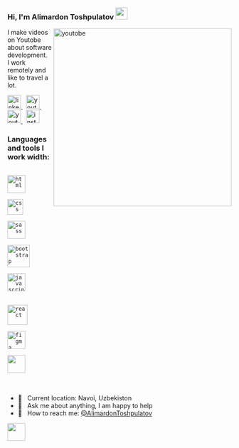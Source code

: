 ### Hi, I'm Alimardon Toshpulatov <img src="https://media.giphy.com/media/hvRJCLFzcasrR4ia7z/giphy.gif" width="27px">

<img src="https://camo.githubusercontent.com/97fca01f61f31536ad820ff9d0cc1ae8ab1e4963aa6d9b8186a181e00a836755/68747470733a2f2f7777772e77337765627363686f6f6c2e636f6d2f77702d636f6e74656e742f75706c6f6164732f323032322f31302f646576656c6f7065722e676966" alt="youtobe" width="400px" align="right">

I make videos on Youtobe about software development. <br>
I work remotely and like to travel a lot.

<a href="https://www.linkedin.com/in/alimardon-toshpo-latov-ab54b0260/" target="_blank">
    <img src="https://upload.wikimedia.org/wikipedia/commons/thumb/c/ca/LinkedIn_logo_initials.png/640px-LinkedIn_logo_initials.png" alt="linkedin" width="30px">
</a>
&nbsp;
<a href="https://www.youtube.com/channel/UCaN88rI2GaxJi58_mL6JbwA" target="_blank">
    <img src="https://www.freepnglogos.com/uploads/video-youtube-icon-27.png" alt="youtobe" width="30px">
</a>
&nbsp;
<a href="https://t.me/webdunyosi" target="_blank">
    <img src="https://www.freepnglogos.com/uploads/telegram-logo-4.png" alt="youtobe" width="30px">
</a>
&nbsp;
<a href="https://www.instagram.com/alimardon_toshpulatov/" target="_blank">
    <img src="https://nationalzoo.com.au/wp-content/uploads/2018/11/instagram-png-instagram-png-logo-1455-1024x1024.png" alt="instagram" width="30px">
</a>
<br>

### Languages and tools I work width:

<code> <img src="https://logos-download.com/wp-content/uploads/2017/07/HTML5_badge.png" alt="html" width="40px"> </code>
<code> <img src="https://upload.wikimedia.org/wikipedia/commons/thumb/d/d5/CSS3_logo_and_wordmark.svg/1452px-CSS3_logo_and_wordmark.svg.png" alt="css" width="35px"> </code>
<code> <img src="https://d4.alternativeto.net/fQgCTebKFpVyA7YIb-a2NNrS9cRdTslJvfPgdRX4R34/rs:fill:280:280:0/g:ce:0:0/YWJzOi8vZGlzdC9pY29ucy9zYXNzXzc4ODkwLnBuZw.png" alt="sass" width="40px"> </code>
<code> <img src="https://upload.wikimedia.org/wikipedia/commons/thumb/b/b2/Bootstrap_logo.svg/1280px-Bootstrap_logo.svg.png" alt="bootstrap" width="50px"> </code>
<code> <img src="https://upload.wikimedia.org/wikipedia/commons/thumb/6/6a/JavaScript-logo.png/800px-JavaScript-logo.png" alt="javascript" width="40px"> </code>
<br>
<code> <img src="https://www.shareicon.net/data/512x512/2016/08/01/640324_logo_512x512.png" alt="react" width="45px"> </code>
<code> <img src="https://cdn-icons-png.flaticon.com/512/5968/5968705.png" alt="figma" width="40px"> </code>
<code> <img src="https://git-scm.com/images/logos/downloads/Git-Icon-1788C.png" width="40px"> </code>
<br><br>

- 📍 &nbsp; Current location: Navoi, Uzbekiston
- 📝 &nbsp; Ask me about anything, I am happy to help
- 📨 &nbsp; How to reach me: [@AlimardonToshpulatov](https://t.me/AlimardonToshpulatov)

<img src="https://camo.githubusercontent.com/0e0722613710da0456f155df347b7c5daec3062a8555620f2bc2bbfcc1f069f5/68747470733a2f2f63617073756c652d72656e6465722e76657263656c2e6170702f6170693f747970653d776176696e6726636f6c6f723d464144443932266865696768743d3132302673656374696f6e3d666f6f746572" width="40px">
